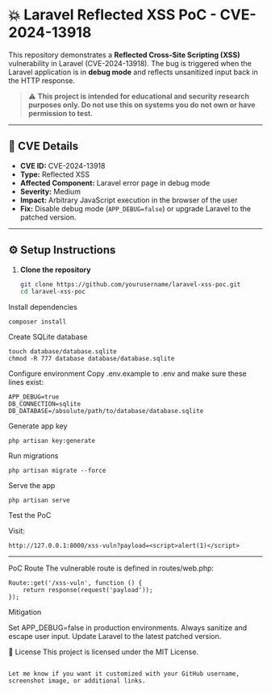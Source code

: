# 💥 Laravel Reflected XSS PoC - CVE-2024-13918

This repository demonstrates a **Reflected Cross-Site Scripting (XSS)** vulnerability in Laravel (CVE-2024-13918). The bug is triggered when the Laravel application is in **debug mode** and reflects unsanitized input back in the HTTP response.

> ⚠️ **This project is intended for educational and security research purposes only. Do not use this on systems you do not own or have permission to test.**

---

## 📖 CVE Details

- **CVE ID:** CVE-2024-13918  
- **Type:** Reflected XSS  
- **Affected Component:** Laravel error page in debug mode  
- **Severity:** Medium  
- **Impact:** Arbitrary JavaScript execution in the browser of the user  
- **Fix:** Disable debug mode (`APP_DEBUG=false`) or upgrade Laravel to the patched version.

---

## ⚙️ Setup Instructions

1. **Clone the repository**
   ```bash
   git clone https://github.com/yourusername/laravel-xss-poc.git
   cd laravel-xss-poc

Install dependencies

```
composer install
```

Create SQLite database

```
touch database/database.sqlite
chmod -R 777 database database/database.sqlite
```

Configure environment Copy .env.example to .env and make sure these lines exist:

```
APP_DEBUG=true
DB_CONNECTION=sqlite
DB_DATABASE=/absolute/path/to/database/database.sqlite
```

Generate app key

```
php artisan key:generate
```

Run migrations

```
php artisan migrate --force
```

Serve the app
```
php artisan serve
```

Test the PoC

Visit:

```
http://127.0.0.1:8000/xss-vuln?payload=<script>alert(1)</script>
```

---

PoC Route
The vulnerable route is defined in routes/web.php:
```
Route::get('/xss-vuln', function () {
    return response(request('payload'));
});
```

Mitigation

Set APP_DEBUG=false in production environments.
Always sanitize and escape user input.
Update Laravel to the latest patched version.


📝 License
This project is licensed under the MIT License.

```

Let me know if you want it customized with your GitHub username, screenshot image, or additional links.
```
